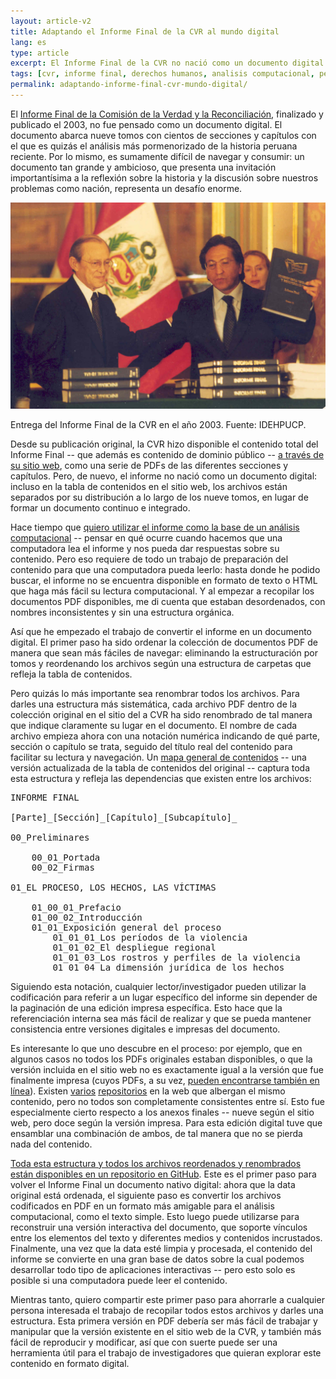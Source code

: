 ```yaml
---
layout: article-v2
title: Adaptando el Informe Final de la CVR al mundo digital
lang: es
type: article
excerpt: El Informe Final de la CVR no nació como un documento digital. Esta colección de PDFs reordenados y renombrados son un primer paso hacia la construcción de un documento nativo digital.
tags: [cvr, informe final, derechos humanos, analisis computacional, peru]
permalink: adaptando-informe-final-cvr-mundo-digital/
---
```

El <a href="http://www.cverdad.org.pe/ifinal/index.php">Informe Final de la Comisión de la Verdad y la Reconciliación</a>, finalizado y publicado el 2003, no fue pensado como un documento digital. El documento abarca nueve tomos con cientos de secciones y capítulos con el que es quizás el análisis más pormenorizado de la historia peruana reciente. Por lo mismo, es sumamente difícil de navegar y consumir: un documento tan grande y ambicioso, que presenta una invitación importantísima a la reflexión sobre la historia y la discusión sobre nuestros problemas como nación, representa un desafío enorme.

<div class="article-image_container">
	<a href="/files/img/entrega-cvr.jpg"><img alt="Entrega del Informe Final de la CVR en el año 2003. Fuente: IDEHPUCP." src="/files/img/entrega-cvr.jpg" class="article-image" /></a>
	<p>Entrega del Informe Final de la CVR en el año 2003. Fuente: IDEHPUCP.</p>
</div>

Desde su publicación original, la CVR hizo disponible el contenido total del Informe Final -- que además es contenido de dominio público -- <a href="http://www.cverdad.org.pe/">a través de su sitio web</a>, como una serie de PDFs de las diferentes secciones y capítulos. Pero, de nuevo, el informe no nació como un documento digital: incluso en la tabla de contenidos en el sitio web, los archivos están separados por su distribución a lo largo de los nueve tomos, en lugar de formar un documento continuo e integrado.

Hace tiempo que <a href="http://marisca.pe/projects/mem0r1a/">quiero utilizar el informe como la base de un análisis computacional</a> -- pensar en qué ocurre cuando hacemos que una computadora lea el informe y nos pueda dar respuestas sobre su contenido. Pero eso requiere de todo un trabajo de preparación del contenido para que una computadora pueda leerlo: hasta donde he podido buscar, el informe no se encuentra disponible en formato de texto o HTML que haga más fácil su lectura computacional. Y al empezar a recopilar los documentos PDF disponibles, me di cuenta que estaban desordenados, con nombres inconsistentes y sin una estructura orgánica.

Así que he empezado el trabajo de convertir el informe en un documento digital. El primer paso ha sido ordenar la colección de documentos PDF de manera que sean más fáciles de navegar: eliminando la estructuración por tomos y reordenando los archivos según una estructura de carpetas que refleja la tabla de contenidos.

Pero quizás lo más importante sea renombrar todos los archivos. Para darles una estructura más sistemática, cada archivo PDF dentro de la colección original en el sitio del a CVR ha sido renombrado de tal manera que indique claramente su lugar en el documento. El nombre de cada archivo empieza ahora con una notación numérica indicando de qué parte, sección o capítulo se trata, seguido del título real del contenido para facilitar su lectura y navegación. Un <a href="https://github.com/piscosour/mem0r1a/blob/master/informe_pdf/informe_pdf_mapa.txt">mapa general de contenidos</a> -- una versión actualizada de la tabla de contenidos del original -- captura toda esta estructura y refleja las dependencias que existen entre los archivos:

<pre>
INFORME FINAL

[Parte]_[Sección]_[Capítulo]_[Subcapítulo]_

00_Preliminares

	00_01_Portada
	00_02_Firmas

01_EL PROCESO, LOS HECHOS, LAS VÍCTIMAS

	01_00_01_Prefacio
	01_00_02_Introducción
	01_01_Exposición general del proceso
		01_01_01_Los períodos de la violencia
		01_01_02_El despliegue regional
		01_01_03_Los rostros y perfiles de la violencia
		01_01_04_La dimensión jurídica de los hechos
</pre>

Siguiendo esta notación, cualquier lector/investigador pueden utilizar la codificación para referir a un lugar específico del informe sin depender de la paginación de una edición impresa específica. Esto hace que la referenciación interna sea más fácil de realizar y que se pueda mantener consistencia entre versiones digitales e impresas del documento.

Es interesante lo que uno descubre en el proceso: por ejemplo, que en algunos casos no todos los PDFs originales estaban disponibles, o que la versión incluida en el sitio web no es exactamente igual a la versión que fue finalmente impresa (cuyos PDFs, a su vez, <a href="https://sites.google.com/a/pucp.pe/informe-final-de-la-cvr--peru/">pueden encontrarse también en línea</a>). Existen <a href="http://idehpucp.pucp.edu.pe/tipo/informe-final/">varios</a> <a href="http://www.derechos.org/nizkor/peru/libros/cv/">repositorios</a> en la web que albergan el mismo contenido, pero no todos son completamente consistentes entre sí. Esto fue especialmente cierto respecto a los anexos finales -- nueve según el sitio web, pero doce según la versión impresa. Para esta edición digital tuve que ensamblar una combinación de ambos, de tal manera que no se pierda nada del contenido.

<a href="https://github.com/piscosour/mem0r1a/tree/master/informe_pdf">Toda esta estructura y todos los archivos reordenados y renombrados están disponibles en un repositorio en GitHub</a>. Este es el primer paso para volver el Informe Final un documento nativo digital: ahora que la data original está ordenada, el siguiente paso es convertir los archivos codificados en PDF en un formato más amigable para el análisis computacional, como el texto simple. Esto luego puede utilizarse para reconstruir una versión interactiva del documento, que soporte vínculos entre los elementos del texto y diferentes medios y contenidos incrustados. Finalmente, una vez que la data esté limpia y procesada, el contenido del informe se convierte en una gran base de datos sobre la cual podemos desarrollar todo tipo de aplicaciones interactivas -- pero esto solo es posible si una computadora puede leer el contenido.

Mientras tanto, quiero compartir este primer paso para ahorrarle a cualquier persona interesada el trabajo de recopilar todos estos archivos y darles una estructura. Esta primera versión en PDF debería ser más fácil de trabajar y manipular que la versión existente en el sitio web de la CVR, y también más fácil de reproducir y modificar, así que con suerte puede ser una herramienta útil para el trabajo de investigadores que quieran explorar este contenido en formato digital.